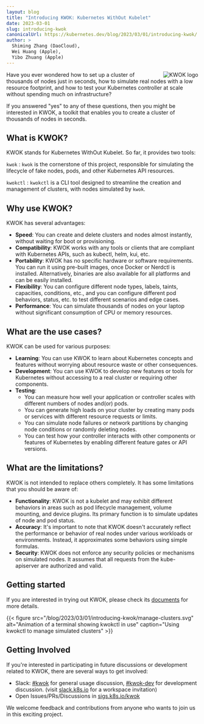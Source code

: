 ```yaml
---
layout: blog
title: "Introducing KWOK: Kubernetes WithOut Kubelet"
date: 2023-03-01
slug: introducing-kwok
canonicalUrl: https://kubernetes.dev/blog/2023/03/01/introducing-kwok/
author: >
  Shiming Zhang (DaoCloud),
  Wei Huang (Apple),
  Yibo Zhuang (Apple)
---
```


<img style="float: right; display: inline-block; margin-left: 2em; max-width: 15em;" src="/blog/2023/03/01/introducing-kwok/kwok.svg" alt="KWOK logo" />

Have you ever wondered how to set up a cluster of thousands of nodes just in seconds, how to simulate real nodes with a low resource footprint, and how to test your Kubernetes controller at scale without spending much on infrastructure?

If you answered "yes" to any of these questions, then you might be interested in KWOK, a toolkit that enables you to create a cluster of thousands of nodes in seconds.

## What is KWOK?

KWOK stands for Kubernetes WithOut Kubelet. So far, it provides two tools:

`kwok`
: `kwok` is the cornerstone of this project, responsible for simulating the lifecycle of fake nodes, pods, and other Kubernetes API resources.

`kwokctl`
: `kwokctl` is a CLI tool designed to streamline the creation and management of clusters, with nodes simulated by `kwok`.

## Why use KWOK?

KWOK has several advantages:

- **Speed**: You can create and delete clusters and nodes almost instantly, without waiting for boot or provisioning.
- **Compatibility**: KWOK works with any tools or clients that are compliant with Kubernetes APIs, such as kubectl, helm, kui, etc.
- **Portability**: KWOK has no specific hardware or software requirements. You can run it using pre-built images, once Docker or Nerdctl is installed. Alternatively, binaries are also available for all platforms and can be easily installed.
- **Flexibility**: You can configure different node types, labels, taints, capacities, conditions, etc., and you can configure different pod behaviors, status, etc. to test different scenarios and edge cases.
- **Performance**: You can simulate thousands of nodes on your laptop without significant consumption of CPU or memory resources.

## What are the use cases?

KWOK can be used for various purposes:

- **Learning**: You can use KWOK to learn about Kubernetes concepts and features without worrying about resource waste or other consequences. 
- **Development**: You can use KWOK to develop new features or tools for Kubernetes without accessing to a real cluster or requiring other components.
- **Testing**:
  - You can measure how well your application or controller scales with different numbers of nodes and(or) pods.
  - You can generate high loads on your cluster by creating many pods or services with different resource requests or limits.
  - You can simulate node failures or network partitions by changing node conditions or randomly deleting nodes.
  - You can test how your controller interacts with other components or features of Kubernetes by enabling different feature gates or API versions.

## What are the limitations?

KWOK is not intended to replace others completely. It has some limitations that you should be aware of:

- **Functionality**: KWOK is not a kubelet and may exhibit different behaviors in areas such as pod lifecycle management, volume mounting, and device plugins. Its primary function is to simulate updates of node and pod status.
- **Accuracy**: It's important to note that KWOK doesn't accurately reflect the performance or behavior of real nodes under various workloads or environments. Instead, it approximates some behaviors using simple formulas.
- **Security**: KWOK does not enforce any security policies or mechanisms on simulated nodes. It assumes that all requests from the kube-apiserver are authorized and valid.

## Getting started

If you are interested in trying out KWOK, please check its [documents] for more details.

{{< figure src="/blog/2023/03/01/introducing-kwok/manage-clusters.svg" alt="Animation of a terminal showing kwokctl in use" caption="Using kwokctl to manage simulated clusters" >}}

## Getting Involved

If you're interested in participating in future discussions or development related to KWOK, there are several ways to get involved:

- Slack: [#kwok] for general usage discussion, [#kwok-dev] for development discussion. (visit [slack.k8s.io] for a workspace invitation)
- Open Issues/PRs/Discussions in [sigs.k8s.io/kwok]

We welcome feedback and contributions from anyone who wants to join us in this exciting project.

[documents]: https://kwok.sigs.k8s.io/
[sigs.k8s.io/kwok]: https://sigs.k8s.io/kwok/
[#kwok]: https://kubernetes.slack.com/messages/kwok/
[#kwok-dev]: https://kubernetes.slack.com/messages/kwok-dev/
[slack.k8s.io]: https://slack.k8s.io/
